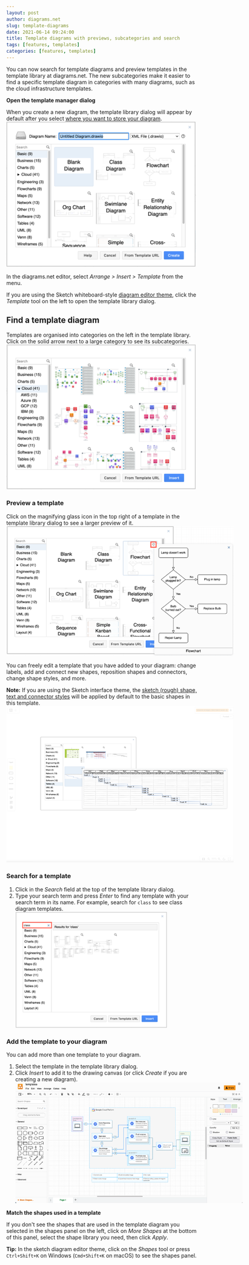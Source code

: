 ```yaml
---
layout: post
author: diagrams.net
slug: template-diagrams
date: 2021-06-14 09:24:00
title: Template diagrams with previews, subcategories and search
tags: [features, templates]
categories: [features, templates]
---
```


You can now search for template diagrams and preview templates in the template library at diagrams.net. The new subcategories make it easier to find a specific template diagram in categories with many diagrams, such as the cloud infrastructure templates.

**Open the template manager dialog** 

When you create a new diagram, the template library dialog will appear by default after you select [where you want to store your diagram](/doc/faq/storage-location-select.html). 
<br /><img src="/assets/img/blog/template-library-new-diagram.png" style="width=100%;max-width:500px;height:auto;" alt="Choose a diagram template when you create a new diagram at diagrams.net">

In the diagrams.net editor, select _Arrange > Insert > Template_ from the menu. 

If you are using the Sketch whiteboard-style [diagram editor theme](/blog/diagram-editor-theme.html), click the _Template_ tool on the left to open the template library dialog.

## Find a template diagram

Templates are organised into categories on the left in the template library. Click on the solid arrow next to a large category to see its subcategories.
<br /><img src="/assets/img/blog/template-library-dialog.png" style="width=100%;max-width:500px;height:auto;" alt="Open the template library dialog to see a wide range of diagram templates in diagrams.net">

### Preview a template 

Click on the magnifying glass icon in the top right of a template in the template library dialog to see a larger preview of it.
<br /><img src="/assets/img/blog/template-library-preview.png" style="width=100%;max-width:600px;height:auto;" alt="Hover over a template in diagrams.net to see a larger preview of it">

You can freely edit a template that you have added to your diagram: change labels, add and connect new shapes, reposition shapes and connectors, change shape styles, and more.

**Note:** If you are using the Sketch interface theme, the [sketch (rough) shape, text and connector styles](/blog/rough-style.html) will be applied by default to the basic shapes in this template. 
<br /><img src="/assets/img/blog/template-library-preview-sketch.png" style="width=100%;max-width:600px;height:auto;" alt="Hover over a template in diagrams.net to see a larger preview of it">

### Search for a template

1. Click in the _Search_ field at the top of the template library dialog.
2. Type your search term and press _Enter_ to find any template with your search term in its name. For example, search for ``class`` to see class diagram templates.
<br /><img src="/assets/img/blog/template-library-search.png" style="width=100%;max-width:400px;height:auto;" alt="Enter a search term in the template library to find matching templates">

### Add the template to your diagram

You can add more than one template to your diagram.

1. Select the template in the template library dialog.
2. Click _Insert_ to add it to the drawing canvas (or click _Create_ if you are creating a new diagram).
<br /><img src="/assets/img/blog/template-gcp-inserted.png" style="width=100%;max-width:600px;height:auto;" alt="Hover over a template in diagrams.net to see a larger preview of it">

**Match the shapes used in a template**

If you don't see the shapes that are used in the template diagram you selected in the shapes panel on the left, click on _More Shapes_ at the bottom of this panel, select the shape library you need, then click _Apply_.

**Tip:** In the sketch diagram editor theme, click on the _Shapes_ tool or press ``Ctrl+Shift+K`` on Windows (``Cmd+Shift+K`` on macOS) to see the shapes panel.


